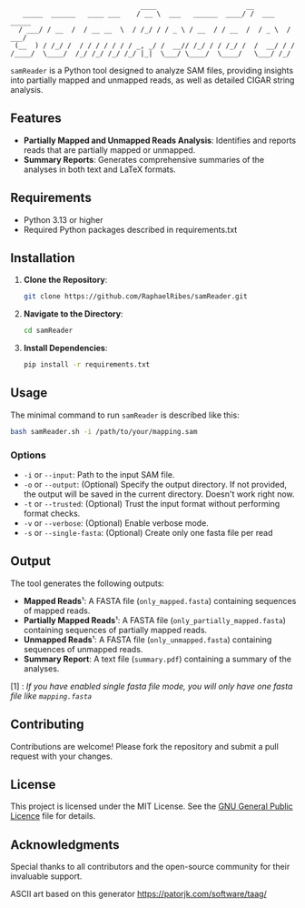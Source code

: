                                     ____                      __
       _____  ______   ____ ___    / __ \  ___   ______  ____/ /  ___    _____
      / ___/ / __  /  / __ __  \  / /_/ / / _ \ / __  / / __  /  / _ \  / ___/
     (__  ) / /_/ /  / / / / / / / _, _/ /  __// /_/ / / /_/ /  /  __/ / /
    /____/  \____/  /_/ /_/ /_/ /_/ |_|  \___/ \____/  \____/   \___/ /_/
`samReader` is a Python tool designed to analyze SAM files, providing insights into partially mapped and unmapped reads, as well as detailed CIGAR string analysis.

## Features

- **Partially Mapped and Unmapped Reads Analysis**: Identifies and reports reads that are partially mapped or unmapped.
- **Summary Reports**: Generates comprehensive summaries of the analyses in both text and LaTeX formats.

## Requirements

- Python 3.13 or higher
- Required Python packages described in requirements.txt

## Installation

1. **Clone the Repository**:

   ```bash
   git clone https://github.com/RaphaelRibes/samReader.git
   ```

2. **Navigate to the Directory**:

   ```bash
   cd samReader
   ```

3. **Install Dependencies**:

   ```bash
   pip install -r requirements.txt
   ```

## Usage

The minimal command to run `samReader` is described like this:

```bash
bash samReader.sh -i /path/to/your/mapping.sam
```

### Options

- `-i` or `--input`: Path to the input SAM file.
- `-o` or `--output`: (Optional) Specify the output directory. If not provided, the output will be saved in the current directory. Doesn't work right now.
- `-t` or `--trusted`: (Optional) Trust the input format without performing format checks.
- `-v` or `--verbose`: (Optional) Enable verbose mode.
- `-s` or `--single-fasta`: (Optional) Create only one fasta file per read

## Output

The tool generates the following outputs:

- **Mapped Reads**¹: A FASTA file (`only_mapped.fasta`) containing sequences of mapped reads.
- **Partially Mapped Reads**¹: A FASTA file (`only_partially_mapped.fasta`) containing sequences of partially mapped reads.
- **Unmapped Reads**¹: A FASTA file (`only_unmapped.fasta`) containing sequences of unmapped reads.
- **Summary Report**: A text file (`summary.pdf`) containing a summary of the analyses.

[1] : *If you have enabled single fasta file mode, you will only have one fasta file like `mapping.fasta`*


## Contributing

Contributions are welcome! Please fork the repository and submit a pull request with your changes.

## License

This project is licensed under the MIT License. See the [GNU General Public Licence](https://www.gnu.org/licenses/) file for details.

## Acknowledgments

Special thanks to all contributors and the open-source community for their invaluable support.

ASCII art based on this generator https://patorjk.com/software/taag/
